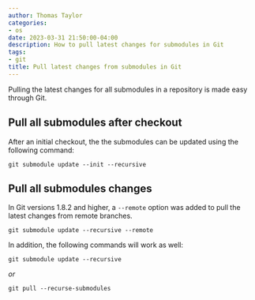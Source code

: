 ```yaml
---
author: Thomas Taylor
categories:
- os
date: 2023-03-31 21:50:00-04:00
description: How to pull latest changes for submodules in Git
tags:
- git
title: Pull latest changes from submodules in Git
---
```


Pulling the latest changes for all submodules in a repository is made easy through Git.

## Pull all submodules after checkout

After an initial checkout, the the submodules can be updated using the following command:

```shell
git submodule update --init --recursive
```

## Pull all submodules changes

In Git versions 1.8.2 and higher, a `--remote` option was added to pull the latest changes from remote branches.

```shell
git submodule update --recursive --remote
```

In addition, the following commands will work as well:

```shell
git submodule update --recursive
```

_or_

```shell
git pull --recurse-submodules
```